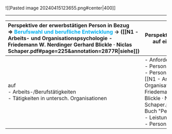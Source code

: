 ![[Pasted image 20240415123655.png#center|400]]
***

| Perspektive der erwerbstätigen Person in Bezug <br>		=> <span style="color:#00b0f0">Berufswahl und berufliche Entwicklung</span> -> ([[N1 - Arbeits- und Organisationspsychologie - Friedemann W. Nerdinger Gerhard Blickle · Niclas Schaper.pdf#page=225&annotation=2877R\|siehe]])<br> | Perspektive der Organisation, die auf einzelne Person schaut<br>                                                                                                                                                                                                                           |
| :--------------------------------------------------------------------------------------------------------------------------------------------------------------------------------------------------------------------------------------------------------------------------------------- | ------------------------------------------------------------------------------------------------------------------------------------------------------------------------------------------------------------------------------------------------------------------------------------------ |
| auf <br>		- Arbeits-/Berufstätigkeiten<br>		- Tätigkeiten in untersch. Organisationen                                                                                                                                                                                                    | - Anforderungsanalyse<br>		- Personalmarketing<br>		- Personalauswahl<br>			[[N1 - Arbeits- und Organisationspsychologie - Friedemann W. Nerdinger Gerhard Blickle · Niclas Schaper.pdf#page=225\|Springer-Buch "Personalauswahl"]]<br>		- Leistungsbeurteilung<br>		- Personalentwicklung |

